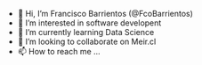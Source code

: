 - 👋 Hi, I’m Francisco Barrientos (@FcoBarrientos)
- 👀 I’m interested in software developent
- 🌱 I’m currently learning Data Science
- 💞️ I’m looking to collaborate on Meir.cl
- 📫 How to reach me ...

<!---
Francisco Barrientos/FcoBarrientos is a ✨ special ✨ repository because its `README.md` (this file) appears on your GitHub profile.
You can click the Preview link to take a look at your changes.
--->
